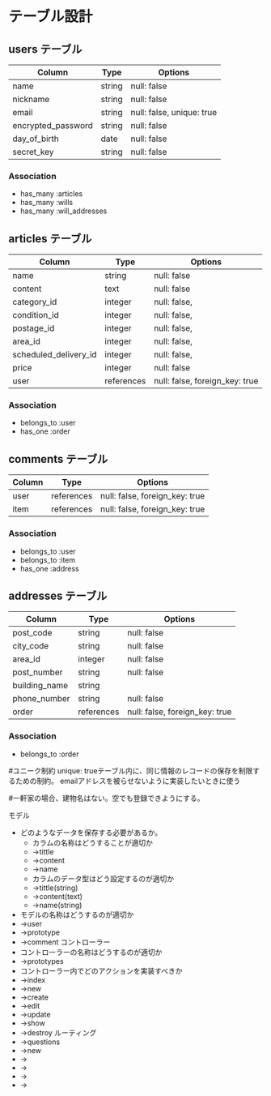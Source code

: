 # テーブル設計

## users テーブル

| Column             | Type     | Options                   |
| ------------------ | -------- | ------------------------- |
| name               | string   | null: false               |
| nickname           | string   | null: false               |
| email              | string   | null: false, unique: true | 
| encrypted_password | string   | null: false               |
| day_of_birth       | date     | null: false               |
| secret_key         | string   | null: false               |

### Association

- has_many :articles
- has_many :wills
- has_many :will_addresses



## articles テーブル

| Column                | Type       | Options                        |
| --------------------- | ---------- | ------------------------------ |
| name                  | string     | null: false                    |
| content               | text       | null: false                    |
| category_id           | integer    | null: false,                   |
| condition_id          | integer    | null: false,                   |
| postage_id            | integer    | null: false,                   |
| area_id               | integer    | null: false,                   |
| scheduled_delivery_id | integer    | null: false,                   |
| price                 | integer    | null: false                    |
| user                  | references | null: false, foreign_key: true |

### Association

- belongs_to :user
- has_one :order





## comments テーブル

| Column          | Type       | Options                        |
| ---------       | ---------- | ------------------------------ |
| user            | references | null: false, foreign_key: true |
| item            | references | null: false, foreign_key: true |

### Association

- belongs_to :user
- belongs_to :item
- has_one    :address


## addresses テーブル

| Column          | Type       | Options                        |
| ---------       | ---------- | ------------------------------ |
| post_code       | string     | null: false                    |
| city_code       | string     | null: false                    |
| area_id         | integer    | null: false                    |
| post_number     | string     | null: false                    |
| building_name   | string     |                                | 
| phone_number    | string     | null: false                    |
| order           | references | null: false, foreign_key: true |


### Association

- belongs_to :order





#ユニーク制約  unique: trueテーブル内に、同じ情報のレコードの保存を制限するための制約。
              emailアドレスを被らせないように実装したいときに使う


#一軒家の場合、建物名はない。空でも登録できようにする。


モデル
* どのようなデータを保存する必要があるか。
    * カラムの名称はどうすることが適切か
    * →tittle
    * →content
    * →name
    * カラムのデータ型はどう設定するのが適切か
    * →tittle(string)
    * →content(text)
    * →name(string)
* モデルの名称はどうするのが適切か
* →user
* →prototype
* →comment
コントローラー
* コントローラーの名称はどうするのが適切か
* →prototypes
* コントローラー内でどのアクションを実装すべきか
* →index
* →new
* →create
* →edit
* →update
* →show
* →destroy
ルーティング
* →questions
* →new
* →
* →
* →
* →